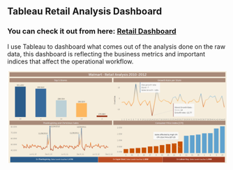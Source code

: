 ## Tableau Retail Analysis Dashboard
### You can check it out from here: [Retail Dashboard](https://public.tableau.com/app/profile/taric.ov/viz/RetailAnalysis-Walmart/RetailAnalysiswithWalmartData)

I use Tableau to dashboard what comes out of the analysis done on the raw data, this dashboard is reflecting the business metrics and important indices that affect the operational workflow. <br/>

![Retail Dashboard](Retail_dashboard.png)
